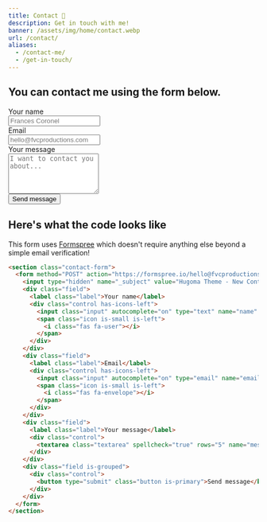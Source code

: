 ```yaml
---
title: Contact 📨️
description: Get in touch with me!
banner: /assets/img/home/contact.webp
url: /contact/
aliases:
  - /contact-me/
  - /get-in-touch/
---
```


## You can contact me using the form below.

<section class="contact-form">
  <form method="POST" action="https://formspree.io/hello@fvcproductions.com">
    <input type="hidden" name="_subject" value="Hugoma Theme - New Contact Message 📥" />
    <div class="field">
      <label class="label">Your name</label>
      <div class="control has-icons-left">
        <input class="input" autocomplete="on" type="text" name="name" placeholder="Frances Coronel">
        <span class="icon is-small is-left">
          <i class="fas fa-user"></i>
        </span>
      </div>
    </div>
    <div class="field">
      <label class="label">Email</label>
      <div class="control has-icons-left">
        <input class="input" autocomplete="on" type="email" name="email" placeholder="hello@fvcproductions.com">
        <span class="icon is-small is-left">
          <i class="fas fa-envelope"></i>
        </span>
      </div>
    </div>
    <div class="field">
      <label class="label">Your message</label>
      <div class="control">
        <textarea class="textarea" spellcheck="true" rows="5" name="message" id="message" placeholder="I want to contact you about..."></textarea>
      </div>
    </div>
    <div class="field is-grouped">
      <div class="control">
        <button type="submit" class="button is-primary">Send message</button>
      </div>
    </div>
  </form>
</section>

## Here's what the code looks like

This form uses [Formspree](https://formspree.io/) which doesn't require anything else beyond a simple email verification!

```html
<section class="contact-form">
  <form method="POST" action="https://formspree.io/hello@fvcproductions.com">
    <input type="hidden" name="_subject" value="Hugoma Theme - New Contact Message 📥" />
    <div class="field">
      <label class="label">Your name</label>
      <div class="control has-icons-left">
        <input class="input" autocomplete="on" type="text" name="name" placeholder="Frances Coronel">
        <span class="icon is-small is-left">
          <i class="fas fa-user"></i>
        </span>
      </div>
    </div>
    <div class="field">
      <label class="label">Email</label>
      <div class="control has-icons-left">
        <input class="input" autocomplete="on" type="email" name="email" placeholder="hello@fvcproductions.com">
        <span class="icon is-small is-left">
          <i class="fas fa-envelope"></i>
        </span>
      </div>
    </div>
    <div class="field">
      <label class="label">Your message</label>
      <div class="control">
        <textarea class="textarea" spellcheck="true" rows="5" name="message" id="message" placeholder="I want to contact you about..."></textarea>
      </div>
    </div>
    <div class="field is-grouped">
      <div class="control">
        <button type="submit" class="button is-primary">Send message</button>
      </div>
    </div>
  </form>
</section>
```
